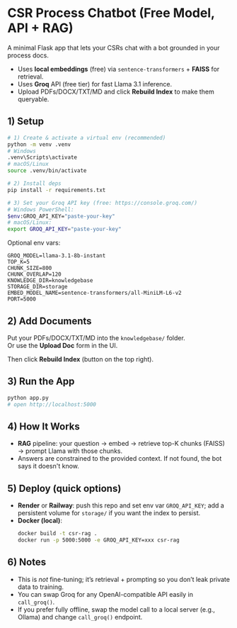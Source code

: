 # CSR Process Chatbot (Free Model, API + RAG)

A minimal Flask app that lets your CSRs chat with a bot grounded in your process docs.  
- Uses **local embeddings** (free) via `sentence-transformers` + **FAISS** for retrieval.  
- Uses **Groq** API (free tier) for fast Llama 3.1 inference.  
- Upload PDFs/DOCX/TXT/MD and click **Rebuild Index** to make them queryable.

## 1) Setup

```bash
# 1) Create & activate a virtual env (recommended)
python -m venv .venv
# Windows
.venv\Scripts\activate
# macOS/Linux
source .venv/bin/activate

# 2) Install deps
pip install -r requirements.txt

# 3) Set your Groq API key (free: https://console.groq.com/)
# Windows PowerShell:
$env:GROQ_API_KEY="paste-your-key"
# macOS/Linux:
export GROQ_API_KEY="paste-your-key"
```

Optional env vars:
```
GROQ_MODEL=llama-3.1-8b-instant
TOP_K=5
CHUNK_SIZE=800
CHUNK_OVERLAP=120
KNOWLEDGE_DIR=knowledgebase
STORAGE_DIR=storage
EMBED_MODEL_NAME=sentence-transformers/all-MiniLM-L6-v2
PORT=5000
```

## 2) Add Documents
Put your PDFs/DOCX/TXT/MD into the `knowledgebase/` folder.  
Or use the **Upload Doc** form in the UI.

Then click **Rebuild Index** (button on the top right).

## 3) Run the App
```bash
python app.py
# open http://localhost:5000
```

## 4) How It Works
- **RAG** pipeline: your question → embed → retrieve top-K chunks (FAISS) → prompt Llama with those chunks.
- Answers are constrained to the provided context. If not found, the bot says it doesn't know.

## 5) Deploy (quick options)
- **Render** or **Railway**: push this repo and set env var `GROQ_API_KEY`; add a persistent volume for `storage/` if you want the index to persist.
- **Docker (local)**:
  ```bash
  docker build -t csr-rag .
  docker run -p 5000:5000 -e GROQ_API_KEY=xxx csr-rag
  ```

## 6) Notes
- This is *not* fine-tuning; it’s retrieval + prompting so you don’t leak private data to training.
- You can swap Groq for any OpenAI-compatible API easily in `call_groq()`.
- If you prefer fully offline, swap the model call to a local server (e.g., Ollama) and change `call_groq()` endpoint.
